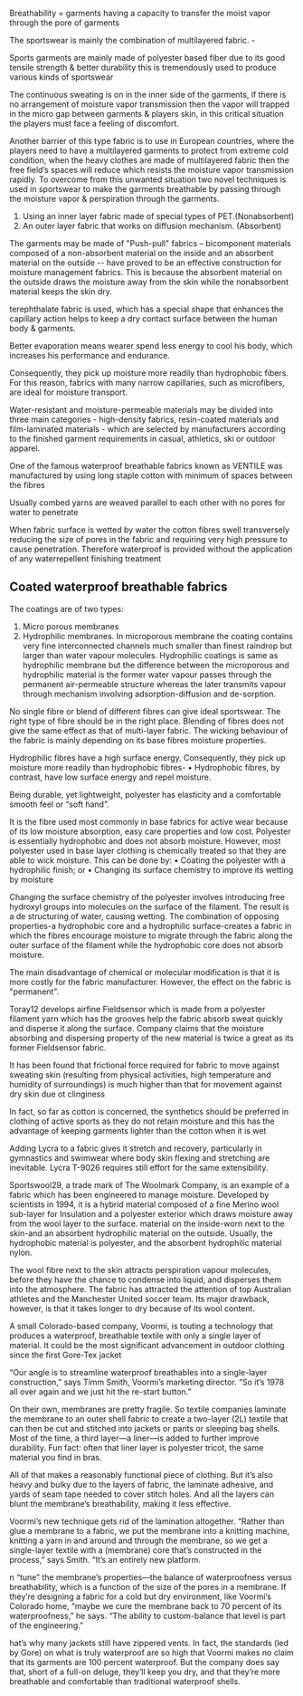 Breathability = garments having a capacity to transfer the moist vapor through the pore of garments

The sportswear is mainly the combination of multilayered fabric. -

Sports garments are mainly made of polyester based fiber due to its good tensile strength & better durability this is tremendously used to produce various kinds of sportswear

The continuous sweating is on in the inner side of the garments, if there is no arrangement of moisture vapor transmission then the vapor will trapped in the micro gap between garments & players skin, in this critical situation the players must face a feeling of discomfort.

Another barrier of this type fabric is to use in European countries, where the players need to have a multilayered garments to protect from extreme cold condition, when the heavy clothes are made of multilayered fabric then the free field’s spaces will reduce which resists the moisture vapor transmission rapidly. To overcome from this unwanted situation two novel techniques is used in sportswear to make the garments breathable by passing through the moisture vapor & perspiration through the garments.

1. Using an inner layer fabric made of special types of PET.(Nonabsorbent)
2. An outer layer fabric that works on diffusion mechanism. (Absorbent)

The garments may be made of "Push-pull" fabrics – bicomponent materials composed of a non-absorbent material on the inside and an absorbent material on the outside -- have proved to be an effective construction for moisture management fabrics. This is because the absorbent material on the outside draws the moisture away from the skin while the nonabsorbent material keeps the skin dry.

 terephthalate fabric is used, which has a special shape that enhances the capillary action helps to keep a dry contact surface between the human body & garments.

 Better evaporation means wearer spend less energy to cool his body, which increases his performance and endurance.

 Consequently, they pick up moisture more readily than hydrophobic fibers. For this reason, fabrics with many narrow capillaries, such as microfibers, are ideal for moisture transport.


 Water-resistant and moisture-permeable materials may be divided into three main categories - high-density fabrics, resin-coated materials and film-laminated materials - which are selected by manufacturers according to the finished garment requirements in casual, athletics, ski or outdoor apparel.


 One of the famous waterproof breathable fabrics known as VENTILE was manufactured by using long staple cotton with minimum of spaces between the fibres

Usually combed yarns are weaved parallel to each other with no pores for water to penetrate

When fabric surface is wetted by water the cotton fibres swell transversely
reducing the size of pores in the fabric and requiring very high pressure to cause
penetration. Therefore waterproof is provided without the application of any waterrepellent
finishing treatment


## Coated waterproof breathable fabrics

The coatings are of two types:
1) Micro porous membranes
2) Hydrophilic membranes.
In microporous membrane the coating contains very fine interconnected channels
much smaller than finest raindrop but larger than water vapour molecules.
Hydrophilic coatings is same as hydrophilic membrane but the difference between the
microporous and hydrophilic material is the former water vapour passes through the
permanent air-permeable structure whereas the later transmits vapour through
mechanism involving adsorption-diffusion and de-sorption.

No single fibre or blend of different fibres can give ideal sportswear. The right type of
fibre should be in the right place. Blending of fibres does not give the same effect as
that of multi-layer fabric. The wicking behaviour of the fabric is mainly depending on
its base fibres moisture properties.

Hydrophilic fibres have a high surface energy. Consequently, they pick up
moisture more readily than hydrophobic fibres-
• Hydrophobic fibres, by contrast, have low surface energy and repel moisture.


Being durable, yet
lightweight, polyester has elasticity and a comfortable smooth feel or “soft hand”.

It is the fibre used most commonly in base fabrics for active
wear because of its low moisture absorption, easy care properties and low cost.
Polyester is essentially hydrophobic and does not absorb moisture. However, most
polyester used in base layer clothing is chemically treated so that they are able to wick
moisture. This can be done by:
• Coating the polyester with a hydrophilic finish; or
• Changing its surface chemistry to improve its wetting by moisture

Changing the surface chemistry of the polyester involves introducing free hydroxyl
groups into molecules on the surface of the filament. The result is a de structuring of
water, causing wetting. The combination of opposing properties-a hydrophobic core
and a hydrophilic surface-creates a fabric in which the fibres encourage moisture to
migrate through the fabric along the outer surface of the filament while the
hydrophobic core does not absorb moisture.


The main disadvantage of chemical or molecular modification is that it is more costly
for the fabric manufacturer. However, the effect on the fabric is "permanent".

Toray12 develops airfine Fieldsensor which is made from a polyester filament yarn
which has the grooves help the fabric absorb sweat quickly and disperse it along the
surface. Company claims that the moisture absorbing and dispersing property of the
new material is twice a great as its former Fieldsensor fabric.



It has been found that frictional force required for fabric to move against sweating
skin (resulting from physical activities, high temperature and humidity of
surroundings) is much higher than that for movement against dry skin due ot clinginess


In fact, so far as cotton is concerned, the synthetics should be preferred in clothing of
active sports as they do not retain moisture and this has the advantage of keeping
garments lighter than the cotton when it is wet


Adding Lycra to a
fabric gives it stretch and recovery, particularly in gymnastics and swimwear where
body skin flexing and stretching are inevitable. Lycra T-9026 requires still effort for
the same extensibility.


Sportswool29, a trade mark of The Woolmark Company, is an example of a fabric
which has been engineered to manage moisture. Developed by scientists in 1994, it is
a hybrid material composed of a fine Merino wool sub-layer for Insulation and a
polyester exterior which draws moisture away from the wool layer to the surface.
material on the inside-worn next to the skin-and an absorbent
hydrophilic material on the outside. Usually, the hydrophobic material is polyester,
and the absorbent hydrophilic material nylon.

The wool fibre next to the skin attracts perspiration vapour molecules, before they
have the chance to condense into liquid, and disperses them into the atmosphere. The
fabric has attracted the attention of top Australian athletes and the Manchester United
soccer team. Its major drawback, however, is that it takes longer to dry because of its
wool content.


A small Colorado-based company, Voormi, is touting a technology that produces a waterproof, breathable textile with only a single layer of material. It could be the most significant advancement in outdoor clothing since the first Gore-Tex jacket


“Our angle is to streamline waterproof breathables into a single-layer construction,” says Timm Smith, Voormi’s marketing director. “So it’s 1978 all over again and we just hit the re-start button.”

On their own, membranes are pretty fragile. So textile companies laminate the membrane to an outer shell fabric to create a two-layer (2L) textile that can then be cut and stitched into jackets or pants or sleeping bag shells. Most of the time, a third layer—a liner—is added to further improve durability. Fun fact: often that liner layer is polyester tricot, the same material you find in bras.

All of that makes a reasonably functional piece of clothing. But it’s also heavy and bulky due to the layers of fabric, the laminate adhesive, and yards of seam tape needed to cover stitch holes. And all the layers can blunt the membrane’s breathability, making it less effective.


Voormi’s new technique gets rid of the lamination altogether. “Rather than glue a membrane to a fabric, we put the membrane into a knitting machine, knitting a yarn in and around and through the membrane, so we get a single-layer textile with a (membrane) core that’s constructed in the process,” says Smith. “It’s an entirely new platform.


n “tune” the membrane’s properties—the balance of waterproofness versus breathability, which is a function of the size of the pores in a membrane. If they’re designing a fabric for a cold but dry environment, like Voormi’s Colorado home, “maybe we cure the membrane back to 70 percent of its waterproofness,” he says. “The ability to custom-balance that level is part of the engineering.”


hat’s why many jackets still have zippered vents. In fact, the standards (led by Gore) on what is truly waterproof are so high that Voormi makes no claim that its garments are 100 percent waterproof. But the company does say that, short of a full-on deluge, they’ll keep you dry, and that they’re more breathable and comfortable than traditional waterproof shells.
